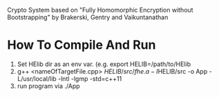 Crypto System based on "Fully Homomorphic Encryption without Bootstrapping" by Brakerski, Gentry and Vaikuntanathan

# How To Compile And Run
1. Set HElib dir as an env var. (e.g. export HELIB=/path/to/HElib
2. g++ <nameOfTargetFile.cpp> $HELIB/src/fhe.a -I$HELIB/src -o App -L/usr/local/lib -lntl -lgmp -std=c++11
3. run program via ./App
